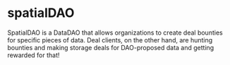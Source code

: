 # spatialDAO
SpatialDAO is a DataDAO that allows organizations to create deal bounties for specific pieces of data. Deal clients, on the other hand, are hunting bounties and making storage deals for DAO-proposed data and getting rewarded for that!
